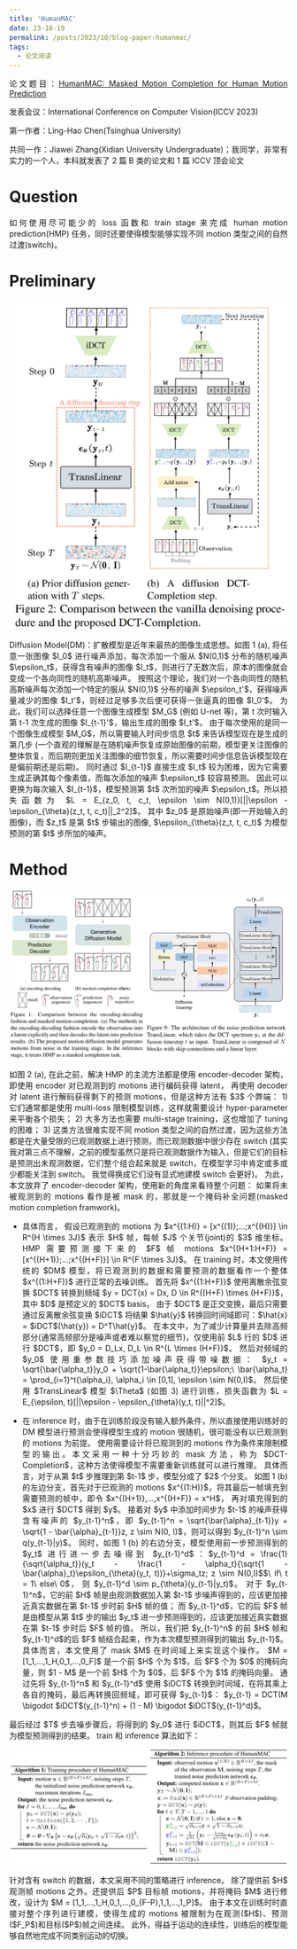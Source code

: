 ```yaml
---
title: 'HumanMAC'
date: 23-10-19
permalink: /posts/2023/10/blog-paper-humanmac/
tags:
  - 论文阅读
---
```


<p style="text-align:justify; text-justify:inter-ideograph;"> 论文题目：<a href="https://arxiv.org/abs/2302.03665" target="_blank" title="HumanMAC">HumanMAC: Masked Motion Completion for Human Motion Prediction</a></p>

发表会议：International Conference on Computer Vision(ICCV 2023)

第一作者：Ling-Hao Chen(Tsinghua University)

<p style="text-align:justify; text-justify:inter-ideograph;"> 共同一作：Jiawei Zhang(Xidian University Undergraduate)；我同学，非常有实力的一个人，本科就发表了 2 篇 B 类的论文和 1 篇 ICCV 顶会论文 </p>

Question
===
<p style="text-align:justify; text-justify:inter-ideograph;"> 如何使用尽可能少的 loss 函数和 train stage 来完成 human motion prediction(HMP) 任务，同时还要使得模型能够实现不同 motion 类型之间的自然过渡(switch)。 </p>

Preliminary
===

![Diffusion Model & HumanMAC model](/images/paper_HumanMAC_model.png)

<p style="text-align:justify; text-justify:inter-ideograph;"> Diffusion Model(DM)：扩散模型是近年来最热的图像生成思想。如图 1 (a),
将任意一张图像 $I_0$ 进行噪声添加，每次添加一个服从 $N(0,1)$ 分布的随机噪声 $\epsilon_t$，获得含有噪声的图像 $I_t$，则进行了无数次后，原本的图像就会变成一个各向同性的随机高斯噪声。
按照这个理论，我们对一个各向同性的随机高斯噪声每次添加一个特定的服从 $N(0,1)$ 分布的噪声 $\epsilon_t'$，获得噪声量减少的图像 $I_t'$，则经过足够多次后便可获得一张逼真的图像 $I_0'$。
为此，我们可以选择任意一个图像生成模型 $M_G$ (例如 U-net 等)，第 t 次时输入第 t-1 次生成的图像 $I_{t-1}'$，输出生成的图像 $I_t'$。
由于每次使用的是同一个图像生成模型 $M_G$，所以需要输入时间步信息 $t$ 来告诉模型现在是生成的第几步
(一个直观的理解是在随机噪声恢复成原始图像的前期，模型更关注图像的整体恢复，而后期则更加关注图像的细节恢复，所以需要时间步信息告诉模型现在是偏前期还是后期)。
同时通过 $I_{t-1}$ 直接生成 $I_t$ 较为困难，因为它需要生成正确其每个像素值，而每次添加的噪声 $\epsilon_t$ 较容易预测。
因此可以更换为每次输入 $I_{t-1}$，模型预测第 $t$ 次所加的噪声 $\epsilon_t$。所以损失函数为 $L = E_{z_0, t, c_t, \epsilon \sim N(0,1)}[||\epsilon - \epsilon_{\theta}(z_t, t, c_t)||_2^2]$。
其中 $z_0$ 是原始噪声(即一开始输入的图像)，而 $z_t$ 是第 $t$ 步输出的图像, $\epsilon_{\theta}(z_t, t, c_t)$ 为模型预测的第 $t$ 步所加的噪声。</p>

Method
===

![prior method & HumanMAC & TransLinear](/images/paper_HumanMAC_compare_model.png)

<p style="text-align:justify; text-justify:inter-ideograph;"> 如图 2 (a), 在此之前，解决 HMP 的主流方法都是使用 encoder-decoder 架构，即使用 encoder 对已观测到的 motions 进行编码获得 latent，
再使用 decoder 对 latent 进行解码获得剩下的预测 motions，但是这种方法有 $3$ 个弊端：
1) 它们通常都是使用 multi-loss 限制模型训练，这样就需要设计 hyper-parameter 来平衡各个损失；
2) 大多方法也需要 multi-stage training，这也增加了 tuning 的困难；
3) 这类方法很难实现不同 motion 类型之间的自然过渡，因为这些方法都是在大量受限的已观测数据上进行预测，而已观测数据中很少存在 switch
(其实我对第三点不理解，之前的模型虽然只是将已观测数据作为输入，但是它们的目标是预测出未观测数据，它们整个组合起来就是 switch，在模型学习中肯定或多或少都能关注到 switch。
我觉得换成它们没有显式地建模 switch 会更好)。
为此，本文放弃了 encoder-decoder 架构，使用新的角度来看待整个问题：
如果将未被观测到的 motions 看作是被 mask 的，那就是一个掩码补全问题(masked motion completion framwork)。</p>
<ul><li><p style="text-align:justify; text-justify:inter-ideograph;">具体而言，
假设已观测到的 motions 为 $x^{(1:H)} = [x^{(1)};...;x^{(H)}] \in R^{H \times 3J}$ 表示 $H$ 帧，每帧 $J$ 个关节(joint)的 $3$ 维坐标。
HMP 需要预测接下来的 $F$ 帧 motions $x^{(H+1:H+F)} = [x^{(H+1)};...;x^{(H+F)}] \in R^{F \times 3J}$。
在 training 时，本文使用传统的 $DM$ 模型，将已观测到的数据和需要预测的数据看作一个整体 $x^{(1:H+F)}$ 进行正常的去噪训练。
首先将 $x^{(1:H+F)}$ 使用离散余弦变换 $DCT$ 转换到频域 $y = DCT(x) = Dx, D \in R^{(H+F) \times (H+F)}$，其中 $D$ 是预定义的 $DCT$ basis。
由于 $DCT$ 是正交变换，最后只需要通过反离散余弦变换 $iDCT$ 将结果 $\hat{y}$ 转换回时间域即可：$\hat{x} = $iDCT$(\hat{y}) = D^T\hat{y}$。
在本文中，为了减少计算量并去除高频部分(通常高频部分是噪声或者难以察觉的细节)，仅使用前 $L$ 行的 $D$ 进行 $DCT$，即 $y_0 = D_Lx, D_L \in R^{L \times (H+F)}$。
然后对频域的 $y_0$ 使用重参数技巧添加噪声获得带噪数据：
$y_t = \sqrt{\bar{\alpha_t}}y_0 + \sqrt{1-\bar{\alpha_t}}\epsilon;\ \bar{\alpha_t} = \prod_{i=1}^t{\alpha_i}, \alpha_i \in [0,1], \epsilon \sim N(0,I)$。
然后使用 $TransLinear$ 模型 $\Theta$ (如图 3) 进行训练，损失函数为 $L = E_{\epsilon, t}[||\epsilon - \epsilon_{\theta}(y_t, t)||^2]$。</p></li>
<li><p style="text-align:justify; text-justify:inter-ideograph;">在 inference 时，由于在训练阶段没有输入额外条件，所以直接使用训练好的 DM 模型进行预测会使得模型生成的 motion 很随机，很可能没有以已观测到的 motions 为前提。
使用需要设计将已观测到的 motions 作为条件来限制模型的输出。本文采用一种十分巧妙的 mask 方法，称为 $DCT-Completion$，这种方法使得模型不需要重新训练就可以进行推理。
具体而言，对于从第 $t$ 步推理到第 $t-1$ 步，模型分成了 $2$ 个分支。
如图 1 (b) 的左边分支，首先对于已观测的 motions $x^{(1:H)}$，将其最后一帧填充到需要预测的帧中，即令 $x^{(H+1)},...,x^{(H+F)} = x^H$，
再对填充得到的 $x$ 进行 $DCT$ 得到 $y$。
接着对 $y$ 中添加时间步为 $t-1$ 的噪声获得含有噪声的 $y_{t-1}^n$，即 $y_{t-1}^n = \sqrt{\bar{\alpha}_{t-1}}y + \sqrt{1 - \bar{\alpha}_{t-1}}z, z \sim N(0, I)$，则可以得到 $y_{t-1}^n \sim q(y_{t-1}|y)$。
同时，如图 1 (b) 的右边分支，模型使用前一步预测得到的 $y_t$ 进行进一步去噪得到
$y_{t-1}^d$：$y_{t-1}^d = \frac{1}{\sqrt{\alpha_t}}(y_t - \frac{1 - \alpha_t}{\sqrt{1 - \bar{\alpha}_t}\epsilon_{\theta}(y_t, t))}+\sigma_tz; z \sim N(0,I)$$\ if\ t = 1\ else\ 0$，
则 $y_{t-1}^d \sim p_{\theta}(y_{t-1}|y_t)$。
对于 $y_{t-1}^n$，它的前 $H$ 帧是由观测数据加入第 $t-1$ 步噪声得到的，应该更加接近真实数据在第 $t-1$ 步时前 $H$ 帧的值；
而 $y_{t-1}^d$，它的后 $F$ 帧是由模型从第 $t$ 步的输出 $y_t$ 进一步预测得到的，应该更加接近真实数据在第 $t-1$ 步时后 $F$ 帧的值。
所以，我们把 $y_{t-1}^n$ 的前 $H$ 帧和 $y_{t-1}^d$的后 $F$ 帧结合起来，作为本次模型预测得到的输出 $y_{t-1}$。
具体而言，本文使用了 mask $M$ 在时间域上来实现这个操作。
$M = [1_1,...,1_H,0_1,...,0_F]$ 是一个前 $H$ 个为 $1$，后 $F$ 个为 $0$ 的掩码向量，则 $1 - M$ 是一个前 $H$ 个为 $0$，后 $F$ 个为 $1$ 的掩码向量。
通过先将 $y_{t-1}^n$ 和 $y_{t-1}^d$ 使用 $iDCT$ 转换到时间域，在将其乘上各自的掩码，最后再转换回频域，即可获得 $y_{t-1}$：
$y_{t-1} = DCT(M \bigodot $iDCT$(y_{t-1}^n) + (1 - M) \bigodot $iDCT$(y_{t-1}^d)$。</p></li></ul>

<p style="text-align:justify; text-justify:inter-ideograph;">最后经过 $T$ 步去噪步骤后，将得到的 $y_0$ 进行 $iDCT$，则其后 $F$ 帧就为模型预测得到的结果。
train 和 inference 算法如下：</p>

![HumanMAC train and inference algorithm](/images/paper_HumanMAC_algorithms.png)

<p style="text-align:justify; text-justify:inter-ideograph;">针对含有 switch 的数据，本文采用不同的策略进行 inference。
除了提供前 $H$ 观测帧 motions 之外。还提供后 $P$ 目标帧 motions，并将掩码 $M$ 进行修改，设计为 $M = [1_1,...,1_H,0_1,...,0_{F-P},1_1,...,1_P]$。
由于本文在训练时时直接对整个序列进行建模，使得生成的 motions 被限制为在观测($H$)、预测($F_P$)和目标($P$)帧之间连续。
此外，得益于运动的连续性，训练后的模型能够自然地完成不同类别运动的切换。</p>